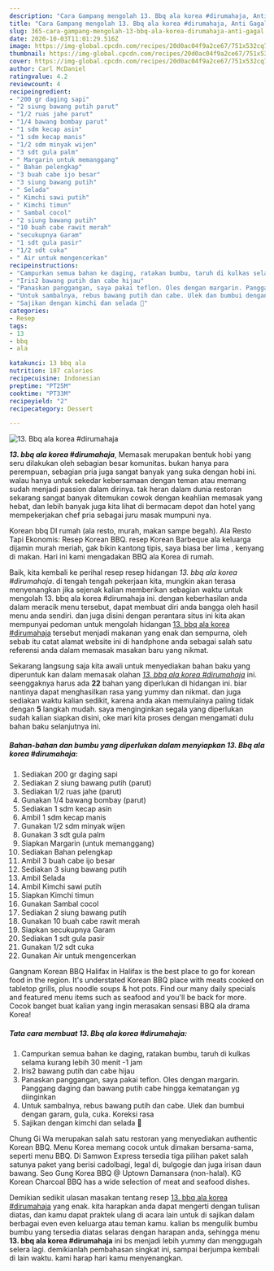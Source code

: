 ```yaml
---
description: "Cara Gampang mengolah 13. Bbq ala korea #dirumahaja, Anti Gagal"
title: "Cara Gampang mengolah 13. Bbq ala korea #dirumahaja, Anti Gagal"
slug: 365-cara-gampang-mengolah-13-bbq-ala-korea-dirumahaja-anti-gagal
date: 2020-10-03T11:01:29.516Z
image: https://img-global.cpcdn.com/recipes/20d0ac04f9a2ce67/751x532cq70/13-bbq-ala-korea-dirumahaja-foto-resep-utama.jpg
thumbnail: https://img-global.cpcdn.com/recipes/20d0ac04f9a2ce67/751x532cq70/13-bbq-ala-korea-dirumahaja-foto-resep-utama.jpg
cover: https://img-global.cpcdn.com/recipes/20d0ac04f9a2ce67/751x532cq70/13-bbq-ala-korea-dirumahaja-foto-resep-utama.jpg
author: Carl McDaniel
ratingvalue: 4.2
reviewcount: 4
recipeingredient:
- "200 gr daging sapi"
- "2 siung bawang putih parut"
- "1/2 ruas jahe parut"
- "1/4 bawang bombay parut"
- "1 sdm kecap asin"
- "1 sdm kecap manis"
- "1/2 sdm minyak wijen"
- "3 sdt gula palm"
- " Margarin untuk memanggang"
- " Bahan pelengkap"
- "3 buah cabe ijo besar"
- "3 siung bawang putih"
- " Selada"
- " Kimchi sawi putih"
- " Kimchi timun"
- " Sambal cocol"
- "2 siung bawang putih"
- "10 buah cabe rawit merah"
- "secukupnya Garam"
- "1 sdt gula pasir"
- "1/2 sdt cuka"
- " Air untuk mengencerkan"
recipeinstructions:
- "Campurkan semua bahan ke daging, ratakan bumbu, taruh di kulkas selama kurang lebih 30 menit -1 jam"
- "Iris2 bawang putih dan cabe hijau"
- "Panaskan panggangan, saya pakai teflon. Oles dengan margarin. Panggang daging dan bawang putih cabe hingga kematangan yg diinginkan"
- "Untuk sambalnya, rebus bawang putih dan cabe. Ulek dan bumbui dengan garam, gula, cuka. Koreksi rasa"
- "Sajikan dengan kimchi dan selada 🤩"
categories:
- Resep
tags:
- 13
- bbq
- ala

katakunci: 13 bbq ala 
nutrition: 187 calories
recipecuisine: Indonesian
preptime: "PT25M"
cooktime: "PT33M"
recipeyield: "2"
recipecategory: Dessert

---
```



![13. Bbq ala korea #dirumahaja](https://img-global.cpcdn.com/recipes/20d0ac04f9a2ce67/751x532cq70/13-bbq-ala-korea-dirumahaja-foto-resep-utama.jpg)

<b><i>13. bbq ala korea #dirumahaja</i></b>, Memasak merupakan bentuk hobi yang seru dilakukan oleh sebagian besar komunitas. bukan hanya para perempuan, sebagian pria juga sangat banyak yang suka dengan hobi ini. walau hanya untuk sekedar kebersamaan dengan teman atau memang sudah menjadi passion dalam dirinya. tak heran dalam dunia restoran sekarang sangat banyak ditemukan cowok dengan keahlian memasak yang hebat, dan lebih banyak juga kita lihat di bermacam depot dan hotel yang mempekerjakan chef pria sebagai juru masak mumpuni nya.

Korean bbq DI rumah (ala resto, murah, makan sampe begah). Ala Resto Tapi Ekonomis: Resep Korean BBQ. resep Korean Barbeque ala keluarga dijamin murah meriah, gak bikin kantong tipis, saya biasa ber lima , kenyang di makan. Hari ini kami mengadakan BBQ ala Korea di rumah.

Baik, kita kembali ke perihal resep resep hidangan <i>13. bbq ala korea #dirumahaja</i>. di tengah tengah pekerjaan kita, mungkin akan terasa menyenangkan jika sejenak kalian memberikan sebagian waktu untuk mengolah 13. bbq ala korea #dirumahaja ini. dengan keberhasilan anda dalam meracik menu tersebut, dapat membuat diri anda bangga oleh hasil menu anda sendiri. dan juga disini dengan perantara situs ini kita akan mempunyai pedoman untuk mengolah hidangan <u>13. bbq ala korea #dirumahaja</u> tersebut menjadi makanan yang enak dan sempurna, oleh sebab itu catat alamat website ini di handphone anda sebagai salah satu referensi anda dalam memasak masakan baru yang nikmat.


Sekarang langsung saja kita awali untuk menyediakan bahan baku yang diperuntuk kan dalam memasak olahan <u><i>13. bbq ala korea #dirumahaja</i></u> ini. seenggaknya harus ada <b>22</b> bahan yang diperlukan di hidangan ini. biar nantinya dapat menghasilkan rasa yang yummy dan nikmat. dan juga sediakan waktu kalian sedikit, karena anda akan memulainya paling tidak dengan <b>5</b> langkah mudah. saya menginginkan segala yang diperlukan sudah kalian siapkan disini, oke mari kita proses dengan mengamati dulu bahan baku selanjutnya ini.

<!--inarticleads1-->

##### Bahan-bahan dan bumbu yang diperlukan dalam menyiapkan 13. Bbq ala korea #dirumahaja:

1. Sediakan 200 gr daging sapi
1. Sediakan 2 siung bawang putih (parut)
1. Sediakan 1/2 ruas jahe (parut)
1. Gunakan 1/4 bawang bombay (parut)
1. Sediakan 1 sdm kecap asin
1. Ambil 1 sdm kecap manis
1. Gunakan 1/2 sdm minyak wijen
1. Gunakan 3 sdt gula palm
1. Siapkan  Margarin (untuk memanggang)
1. Sediakan  Bahan pelengkap
1. Ambil 3 buah cabe ijo besar
1. Sediakan 3 siung bawang putih
1. Ambil  Selada
1. Ambil  Kimchi sawi putih
1. Siapkan  Kimchi timun
1. Gunakan  Sambal cocol
1. Sediakan 2 siung bawang putih
1. Gunakan 10 buah cabe rawit merah
1. Siapkan secukupnya Garam
1. Sediakan 1 sdt gula pasir
1. Gunakan 1/2 sdt cuka
1. Gunakan  Air untuk mengencerkan


Gangnam Korean BBQ Halifax in Halifax is the best place to go for korean food in the region. It&#39;s understated Korean BBQ place with meats cooked on tabletop grills, plus noodle soups &amp; hot pots. Find our many daily specials and featured menu items such as seafood and you&#39;ll be back for more. Cocok banget buat kalian yang ingin merasakan sensasi BBQ ala drama Korea! 

<!--inarticleads2-->

##### Tata cara membuat 13. Bbq ala korea #dirumahaja:

1. Campurkan semua bahan ke daging, ratakan bumbu, taruh di kulkas selama kurang lebih 30 menit -1 jam
1. Iris2 bawang putih dan cabe hijau
1. Panaskan panggangan, saya pakai teflon. Oles dengan margarin. Panggang daging dan bawang putih cabe hingga kematangan yg diinginkan
1. Untuk sambalnya, rebus bawang putih dan cabe. Ulek dan bumbui dengan garam, gula, cuka. Koreksi rasa
1. Sajikan dengan kimchi dan selada 🤩


Chung Gi Wa merupakan salah satu restoran yang menyediakan authentic Korean BBQ. Menu Korea memang cocok untuk dimakan bersama-sama, seperti menu BBQ. Di Samwon Express tersedia tiga pilihan paket salah satunya paket yang berisi cadolbagi, legal di, bulgogie dan juga irisan daun bawang. Seo Gung Korea BBQ @ Uptown Damansara (non-halal). KG Korean Charcoal BBQ has a wide selection of meat and seafood dishes. 

Demikian sedikit ulasan masakan tentang resep <u>13. bbq ala korea #dirumahaja</u> yang enak. kita harapkan anda dapat mengerti dengan tulisan diatas, dan kamu dapat praktek ulang di acara lain untuk di sajikan dalam berbagai even even keluarga atau teman kamu. kalian bs mengulik bumbu bumbu yang tersedia diatas selaras dengan harapan anda, sehingga menu <b>13. bbq ala korea #dirumahaja</b> ini bs menjadi lebih yummy dan menggugah selera lagi. demikianlah pembahasan singkat ini, sampai berjumpa kembali di lain waktu. kami harap hari kamu menyenangkan.
